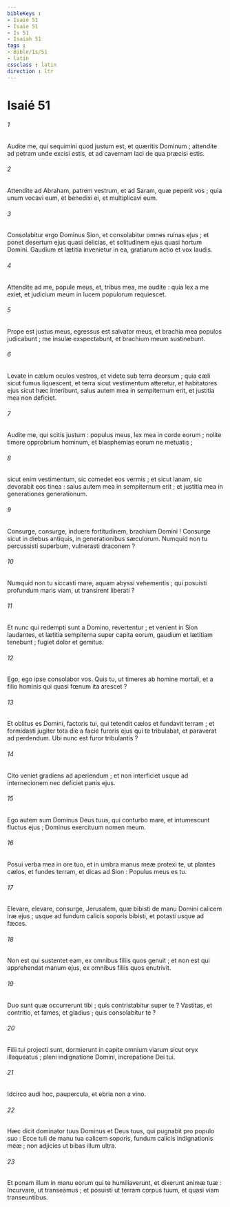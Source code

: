 ```yaml
---
bibleKeys : 
- Isaié 51
- Isaïe 51
- Is 51
- Isaiah 51
tags : 
- Bible/Is/51
- latin
cssclass : latin
direction : ltr
---
```


# Isaié 51

###### 1
Audite me, qui sequimini quod justum est, et quæritis Dominum ; attendite ad petram unde excisi estis, et ad cavernam laci de qua præcisi estis.
###### 2
Attendite ad Abraham, patrem vestrum, et ad Saram, quæ peperit vos ; quia unum vocavi eum, et benedixi ei, et multiplicavi eum.
###### 3
Consolabitur ergo Dominus Sion, et consolabitur omnes ruinas ejus ; et ponet desertum ejus quasi delicias, et solitudinem ejus quasi hortum Domini. Gaudium et lætitia invenietur in ea, gratiarum actio et vox laudis.
###### 4
Attendite ad me, popule meus, et, tribus mea, me audite : quia lex a me exiet, et judicium meum in lucem populorum requiescet.
###### 5
Prope est justus meus, egressus est salvator meus, et brachia mea populos judicabunt ; me insulæ exspectabunt, et brachium meum sustinebunt.
###### 6
Levate in cælum oculos vestros, et videte sub terra deorsum ; quia cæli sicut fumus liquescent, et terra sicut vestimentum atteretur, et habitatores ejus sicut hæc interibunt, salus autem mea in sempiternum erit, et justitia mea non deficiet.
###### 7
Audite me, qui scitis justum : populus meus, lex mea in corde eorum ; nolite timere opprobrium hominum, et blasphemias eorum ne metuatis ;
###### 8
sicut enim vestimentum, sic comedet eos vermis ; et sicut lanam, sic devorabit eos tinea : salus autem mea in sempiternum erit ; et justitia mea in generationes generationum.
###### 9
Consurge, consurge, induere fortitudinem, brachium Domini ! Consurge sicut in diebus antiquis, in generationibus sæculorum. Numquid non tu percussisti superbum, vulnerasti draconem ?
###### 10
Numquid non tu siccasti mare, aquam abyssi vehementis ; qui posuisti profundum maris viam, ut transirent liberati ?
###### 11
Et nunc qui redempti sunt a Domino, revertentur ; et venient in Sion laudantes, et lætitia sempiterna super capita eorum, gaudium et lætitiam tenebunt ; fugiet dolor et gemitus.
###### 12
Ego, ego ipse consolabor vos. Quis tu, ut timeres ab homine mortali, et a filio hominis qui quasi fœnum ita arescet ?
###### 13
Et oblitus es Domini, factoris tui, qui tetendit cælos et fundavit terram ; et formidasti jugiter tota die a facie furoris ejus qui te tribulabat, et paraverat ad perdendum. Ubi nunc est furor tribulantis ?
###### 14
Cito veniet gradiens ad aperiendum ; et non interficiet usque ad internecionem nec deficiet panis ejus.
###### 15
Ego autem sum Dominus Deus tuus, qui conturbo mare, et intumescunt fluctus ejus ; Dominus exercituum nomen meum.
###### 16
Posui verba mea in ore tuo, et in umbra manus meæ protexi te, ut plantes cælos, et fundes terram, et dicas ad Sion : Populus meus es tu.
###### 17
Elevare, elevare, consurge, Jerusalem, quæ bibisti de manu Domini calicem iræ ejus ; usque ad fundum calicis soporis bibisti, et potasti usque ad fæces.
###### 18
Non est qui sustentet eam, ex omnibus filiis quos genuit ; et non est qui apprehendat manum ejus, ex omnibus filiis quos enutrivit.
###### 19
Duo sunt quæ occurrerunt tibi ; quis contristabitur super te ? Vastitas, et contritio, et fames, et gladius ; quis consolabitur te ?
###### 20
Filii tui projecti sunt, dormierunt in capite omnium viarum sicut oryx illaqueatus ; pleni indignatione Domini, increpatione Dei tui.
###### 21
Idcirco audi hoc, paupercula, et ebria non a vino.
###### 22
Hæc dicit dominator tuus Dominus et Deus tuus, qui pugnabit pro populo suo : Ecce tuli de manu tua calicem soporis, fundum calicis indignationis meæ ; non adjicies ut bibas illum ultra.
###### 23
Et ponam illum in manu eorum qui te humiliaverunt, et dixerunt animæ tuæ : Incurvare, ut transeamus ; et posuisti ut terram corpus tuum, et quasi viam transeuntibus.
